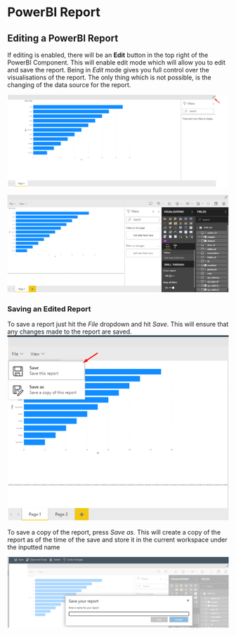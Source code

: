 # PowerBI Report

## Editing a PowerBI Report

If editing is enabled, there will be an **Edit** button in the top right of the PowerBI Component. This will enable edit mode which will allow you to edit and save the report. Being in *Edit* mode gives you full control over the visualisations of the report. The only thing which is not possible, is the changing of the data source for the report.

![PowerBI Report 01.png](./downloaded_image_1705285831477.png)

![PowerBI Report 02.png](./downloaded_image_1705285832491.png)

### Saving an Edited Report

To save a report just hit the *File* dropdown and hit *Save*. This will ensure that any changes made to the report are saved. ![PowerBI Report 03.png](./downloaded_image_1705285833503.png)

To save a copy of the report, press *Save as*. This will create a copy of the report as of the time of the save and store it in the current workspace under the inputted name

![PowerBI Report 04.png](./downloaded_image_1705285834517.png)